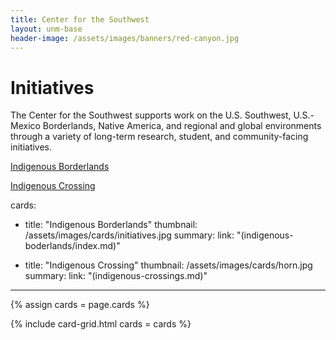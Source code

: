 ```yaml
---
title: Center for the Southwest
layout: unm-base
header-image: /assets/images/banners/red-canyon.jpg
---
```


# Initiatives
The Center for the Southwest supports work on the U.S. Southwest, U.S.-Mexico Borderlands, Native America, and regional and global environments through a variety of long-term research, student, and community-facing initiatives.

[Indigenous Borderlands](indigenous-borderlands/index.md)

[Indigenous Crossing](indigenous-crossings/index.md)


cards: 
  - title: "Indigenous Borderlands"
    thumbnail: /assets/images/cards/initiatives.jpg
    summary: 
    link: "(indigenous-boderlands/index.md)"

  - title: "Indigenous Crossing"
    thumbnail: /assets/images/cards/horn.jpg
    summary: 
    link: "(indigenous-crossings.md)"
    

---

{% assign cards = page.cards %}

{% include card-grid.html 
cards = cards 
%}
